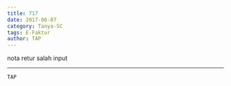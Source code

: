 ```yaml
---
title: 717
date: 2017-06-07
category: Tanya-SC
tags: E-Faktur
author: TAP
---
```


nota retur salah input

---



`TAP`
